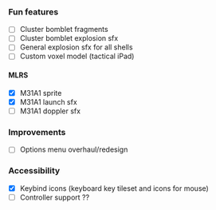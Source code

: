 ### Fun features
- [ ] Cluster bomblet fragments
- [ ] Cluster bomblet explosion sfx
- [ ] General explosion sfx for all shells
- [ ] Custom voxel model (tactical iPad)

#### MLRS
- [x] M31A1 sprite
- [x] M31A1 launch sfx
- [ ] M31A1 doppler sfx

### Improvements
- [ ] Options menu overhaul/redesign

### Accessibility
- [x] Keybind icons (keyboard key tileset and icons for mouse)
- [ ] Controller support ??

